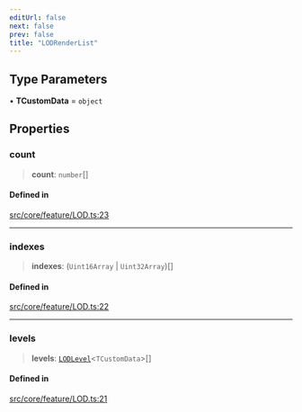 ```yaml
---
editUrl: false
next: false
prev: false
title: "LODRenderList"
---
```


## Type Parameters

• **TCustomData** = `object`

## Properties

### count

> **count**: `number`[]

#### Defined in

[src/core/feature/LOD.ts:23](https://github.com/agargaro/instanced-mesh/blob/eb962593317d404ef77ad357a2929b15e9b35854/src/core/feature/LOD.ts#L23)

***

### indexes

> **indexes**: (`Uint16Array` \| `Uint32Array`)[]

#### Defined in

[src/core/feature/LOD.ts:22](https://github.com/agargaro/instanced-mesh/blob/eb962593317d404ef77ad357a2929b15e9b35854/src/core/feature/LOD.ts#L22)

***

### levels

> **levels**: [`LODLevel`](/api/interfaces/lodlevel/)\<`TCustomData`\>[]

#### Defined in

[src/core/feature/LOD.ts:21](https://github.com/agargaro/instanced-mesh/blob/eb962593317d404ef77ad357a2929b15e9b35854/src/core/feature/LOD.ts#L21)
